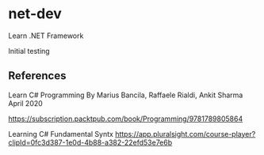# net-dev
Learn .NET Framework

Initial testing

## References
Learn C# Programming
By Marius Bancila, Raffaele Rialdi, Ankit Sharma
April 2020

https://subscription.packtpub.com/book/Programming/9781789805864



Learning C# Fundamental Syntx 
https://app.pluralsight.com/course-player?clipId=0fc3d387-1e0d-4b88-a382-22efd53e7e6b
